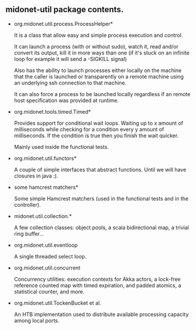 ## midonet-util package contents.

* org.midonet.util.process.ProcessHelper*

    It is a class that allow easy and simple process execution and control.

    It can launch a process (with or without sudo), watch it, read and/or
    convert its output, kill it in more ways than one (if it's stuck on an
    infinite loop for example it will send a -SIGKILL signal)

    Also has the ability to launch processes either locally on the machine that
    the caller is launched or transparently on a remote machine using an
    underlying ssh connection to that machine.

    It can also force a process to be launched locally regardless if an remote
    host specification was provided at runtime.

* org.midonet.tools.timed.Timed*

    Provides support for conditional wait loops. Waiting up to x amount of
    milliseconds while checking for a condition every y amount of milliseconds.
    If the condition is true then you finish the wait quicker.

    Mainly used inside the functional tests.

* org.midonet.util.functors*

    A couple of simple interfaces that abstract functions. Until we will have
    closures in java :).

* some hamcrest matchers*

    Some simple Hamcrest matchers (used in the functional tests and in the controller).
    
* midonet.util.collection.*

    A few collection classes: object pools, a scala bidirectional map, a trivial ring buffer...
    
* org.midonet.util.eventloop

    A single threaded select loop.
    
* org.midonet.util.concurrent

    Concurrency utilities: execution contexts for Akka actors, a lock-free reference counted map with timed expiration, and padded atomics, a statistical counter, and more.

* org.midonet.util.TockenBucket et al.

    An HTB implementation used to distribute available processing capacity among local ports.

